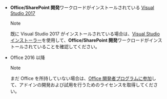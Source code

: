- **Office/SharePoint 開発**ワークロードがインストールされている [Visual Studio 2017](https://www.visualstudio.com/vs/)

    > [!NOTE]
    > 既に Visual Studio 2017 がインストールされている場合は、[Visual Studio インストーラー](/visualstudio/install/modify-visual-studio)を使用して、**Office/SharePoint 開発**ワークロードがインストールされていることを確認してください。 

- Office 2016 以降

    > [!NOTE]
    > まだ Office を所持していない場合は、[Office 開発者プログラムに参加](https://developer.microsoft.com/office/dev-program)して、アドインの開発および試用を行うためのライセンスを取得してください。
